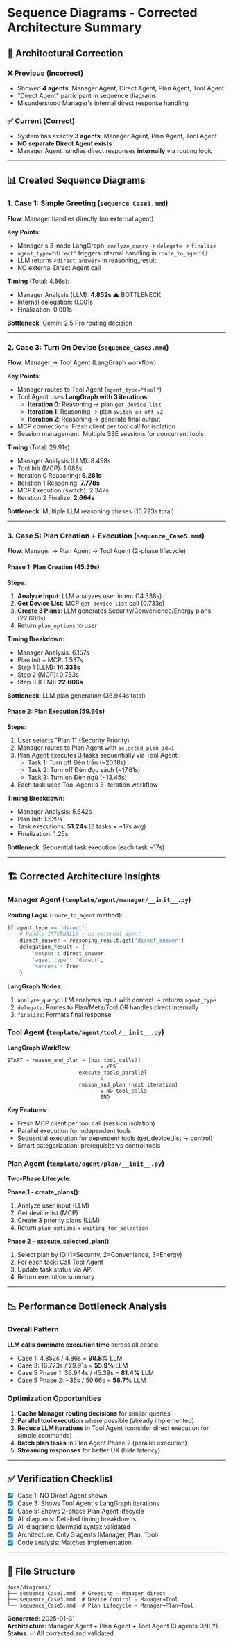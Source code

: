 # Sequence Diagrams - Corrected Architecture Summary

## 🔧 Architectural Correction

### ❌ Previous (Incorrect)
- Showed **4 agents**: Manager Agent, Direct Agent, Plan Agent, Tool Agent
- "Direct Agent" participant in sequence diagrams
- Misunderstood Manager's internal direct response handling

### ✅ Current (Correct)  
- System has exactly **3 agents**: Manager Agent, Plan Agent, Tool Agent
- **NO separate Direct Agent exists**
- Manager Agent handles direct responses **internally** via routing logic

---

## 📊 Created Sequence Diagrams

### 1. **Case 1: Simple Greeting** (`sequence_Case1.mmd`)
**Flow**: Manager handles directly (no external agent)

**Key Points**:
- Manager's 3-node LangGraph: `analyze_query` → `delegate` → `finalize`
- `agent_type="direct"` triggers internal handling in `route_to_agent()`
- LLM returns `<direct_answer>` in reasoning_result
- NO external Direct Agent call

**Timing** (Total: 4.86s):
- Manager Analysis (LLM): **4.852s** ⚠️ BOTTLENECK
- Internal delegation: 0.001s
- Finalization: 0.001s

**Bottleneck**: Gemini 2.5 Pro routing decision

---

### 2. **Case 3: Turn On Device** (`sequence_Case3.mmd`)
**Flow**: Manager → Tool Agent (LangGraph workflow)

**Key Points**:
- Manager routes to Tool Agent (`agent_type="tool"`)
- Tool Agent uses **LangGraph with 3 iterations**:
  - **Iteration 0**: Reasoning → plan `get_device_list`
  - **Iteration 1**: Reasoning → plan `switch_on_off_v2`
  - **Iteration 2**: Reasoning → generate final output
- MCP connections: Fresh client per tool call for isolation
- Session management: Multiple SSE sessions for concurrent tools

**Timing** (Total: 29.91s):
- Manager Analysis (LLM): 8.498s
- Tool Init (MCP): 1.088s
- Iteration 0 Reasoning: **6.281s**
- Iteration 1 Reasoning: **7.778s**
- MCP Execution (switch): 2.347s
- Iteration 2 Finalize: **2.664s**

**Bottleneck**: Multiple LLM reasoning phases (16.723s total)

---

### 3. **Case 5: Plan Creation + Execution** (`sequence_Case5.mmd`)
**Flow**: Manager → Plan Agent → Tool Agent (2-phase lifecycle)

#### **Phase 1: Plan Creation** (45.39s)
**Steps**:
1. **Analyze Input**: LLM analyzes user intent (14.338s)
2. **Get Device List**: MCP `get_device_list` call (0.733s)
3. **Create 3 Plans**: LLM generates Security/Convenience/Energy plans (22.606s)
4. Return `plan_options` to user

**Timing Breakdown**:
- Manager Analysis: 6.157s
- Plan Init + MCP: 1.537s
- Step 1 (LLM): **14.338s**
- Step 2 (MCP): 0.733s
- Step 3 (LLM): **22.606s**

**Bottleneck**: LLM plan generation (36.944s total)

#### **Phase 2: Plan Execution** (59.66s)
**Steps**:
1. User selects "Plan 1" (Security Priority)
2. Manager routes to Plan Agent with `selected_plan_id=1`
3. Plan Agent executes 3 tasks sequentially via Tool Agent:
   - Task 1: Turn off Đèn trần (~20.18s)
   - Task 2: Turn off Đèn đọc sách (~17.61s)
   - Task 3: Turn on Đèn ngủ (~13.45s)
4. Each task uses Tool Agent's 3-iteration workflow

**Timing Breakdown**:
- Manager Analysis: 5.642s
- Plan Init: 1.529s
- Task executions: **51.24s** (3 tasks × ~17s avg)
- Finalization: 1.25s

**Bottleneck**: Sequential task execution (each task ~17s)

---

## 🏗️ Corrected Architecture Insights

### Manager Agent (`template/agent/manager/__init__.py`)
**Routing Logic** (`route_to_agent` method):
```python
if agent_type == 'direct':
    # Handle INTERNALLY - no external agent
    direct_answer = reasoning_result.get('direct_answer')
    delegation_result = {
        'output': direct_answer,
        'agent_type': 'direct',
        'success': True
    }
```

**LangGraph Nodes**:
1. `analyze_query`: LLM analyzes input with context → returns `agent_type`
2. `delegate`: Routes to Plan/Meta/Tool OR handles direct internally
3. `finalize`: Formats final response

### Tool Agent (`template/agent/tool/__init__.py`)
**LangGraph Workflow**:
```
START → reason_and_plan → [has tool_calls?] 
                              ↓ YES
                       execute_tools_parallel
                              ↓
                       reason_and_plan (next iteration)
                              ↓ NO tool_calls
                              END
```

**Key Features**:
- Fresh MCP client per tool call (session isolation)
- Parallel execution for independent tools
- Sequential execution for dependent tools (get_device_list → control)
- Smart categorization: prerequisite vs control tools

### Plan Agent (`template/agent/plan/__init__.py`)
**Two-Phase Lifecycle**:

**Phase 1 - create_plans()**:
1. Analyze user input (LLM)
2. Get device list (MCP)
3. Create 3 priority plans (LLM)
4. Return `plan_options` + `waiting_for_selection`

**Phase 2 - execute_selected_plan()**:
1. Select plan by ID (1=Security, 2=Convenience, 3=Energy)
2. For each task: Call Tool Agent
3. Update task status via API
4. Return execution summary

---

## 📉 Performance Bottleneck Analysis

### Overall Pattern
**LLM calls dominate execution time** across all cases:
- Case 1: 4.852s / 4.86s = **99.8%** LLM
- Case 3: 16.723s / 29.91s = **55.9%** LLM
- Case 5 Phase 1: 36.944s / 45.39s = **81.4%** LLM
- Case 5 Phase 2: ~35s / 59.66s = **58.7%** LLM

### Optimization Opportunities
1. **Cache Manager routing decisions** for similar queries
2. **Parallel tool execution** where possible (already implemented)
3. **Reduce LLM iterations** in Tool Agent (consider direct execution for simple commands)
4. **Batch plan tasks** in Plan Agent Phase 2 (parallel execution)
5. **Streaming responses** for better UX (hide latency)

---

## ✅ Verification Checklist

- [x] Case 1: NO Direct Agent shown
- [x] Case 3: Shows Tool Agent's LangGraph iterations
- [x] Case 5: Shows 2-phase Plan Agent lifecycle
- [x] All diagrams: Detailed timing breakdowns
- [x] All diagrams: Mermaid syntax validated
- [x] Architecture: Only 3 agents (Manager, Plan, Tool)
- [x] Code analysis: Matches implementation

---

## 📁 File Structure

```
docs/diagrams/
├── sequence_Case1.mmd  # Greeting - Manager direct
├── sequence_Case3.mmd  # Device Control - Manager→Tool
└── sequence_Case5.mmd  # Plan Lifecycle - Manager→Plan→Tool
```

**Generated**: 2025-01-31  
**Architecture**: Manager Agent + Plan Agent + Tool Agent (3 agents ONLY)  
**Status**: ✅ All corrected and validated
